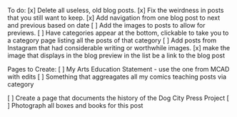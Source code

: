 To do:
[x] Delete all useless, old blog posts.
[x] Fix the weirdness in posts that you still want to keep.
[x] Add navigation from one blog post to next and previous based on date
[ ] Add the images to posts to allow for previews.
[ ] Have categories appear at the bottom, clickable to take you to a category page listing all the posts of that category
[ ] Add posts from Instagram that had considerable writing or worthwhile images.
[x] make the image  that displays in the blog preview in the list be a link to the blog post

Pages to Create:
[ ] My Arts Education Statement - use the one from MCAD with edits
[ ] Something that aggreagates all my comics teaching posts via category

[ ] Create a page that documents the history of the Dog City Press Project
[ ] Photograph all boxes and books for this post